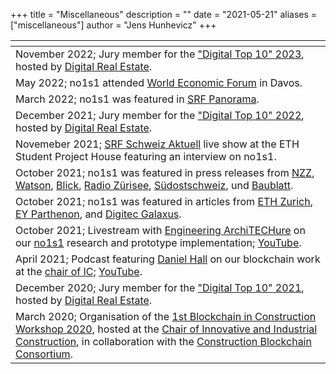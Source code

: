+++
title = "Miscellaneous"
description = ""
date = "2021-05-21"
aliases = ["miscellaneous"]
author = "Jens Hunhevicz"
+++

| <!-- -->  |
| ----------- |
| November 2022; Jury member for the <a target="_blank" rel="noopener noreferrer" href="https://www.digitalrealestate.ch/anmeldung-digital-top-10-2023/">"Digital Top 10" 2023</a>, hosted by <a target="_blank" rel="noopener noreferrer" href="https://www.digitalrealestate.ch/"> Digital Real Estate</a>. |
| May 2022; no1s1 attended <a target="_blank" rel="noopener noreferrer" href="https://ethz.ch/en/news-and-events/eth-news/news/2022/05/eth-at-wef-rethinking-living.html">World Economic Forum</a> in Davos. |
| March 2022; no1s1 was featured in <a target="_blank" rel="noopener noreferrer" href="https://www.srf.ch/play/radio/redirect/detail/8cacb877-d003-495f-8396-78a8d82f1c08"><i class="fab fa-youtube"></i> SRF Panorama</a>. |
| December 2021; Jury member for the <a target="_blank" rel="noopener noreferrer" href="https://www.digitalrealestate.ch/anmeldung-digital-top-10-2022/">"Digital Top 10" 2022</a>, hosted by <a target="_blank" rel="noopener noreferrer" href="https://www.digitalrealestate.ch/"> Digital Real Estate</a>. |
| Novemeber 2021; <a target="_blank" rel="noopener noreferrer" href="https://www.srf.ch/play/tv/redirect/detail/652dfc9b-217d-402f-9d1e-9d4ee0db6557"><i class="fab fa-youtube"></i> SRF Schweiz Aktuell</a> live show at the ETH Student Project House featuring an interview on no1s1. |
| October 2021; no1s1 was featured in press releases from <a target="_blank" rel="noopener noreferrer" href="https://www.nzz.ch/zuerich/student-project-house-eth-zuerich-eroeffnet-riesige-werkstatt-ld.1652013?reduced=true">NZZ</a>, <a target="_blank" rel="noopener noreferrer" href="https://www.watson.ch/wissen/technik/352728172-eth-praesentiert-haus-das-sich-selbst-besitzt-und-verwaltet">Watson</a>, <a target="_blank" rel="noopener noreferrer" href="https://www.blick.ch/wirtschaft/eth-zeigt-prototyp-no1s1-das-sich-selbst-besitzende-haus-ist-ein-traum-fuer-mieter-id16941802.html">Blick</a>, <a target="_blank" rel="noopener noreferrer" href="https://www.radio.ch/news/ein-haus-verwaltet-sich-selbst-9913/">Radio Zürisee</a>, <a target="_blank" rel="noopener noreferrer" href="https://www.suedostschweiz.ch/wirtschaft/eth-praesentiert-haus-das-sich-selbst-besitzt-und-verwaltet">Südostschweiz</a>, und <a target="_blank" rel="noopener noreferrer" href="https://www.baublatt.ch/baubranche/prototyp-der-eth-ein-haus-das-sich-selbst-besitzt-und-verwaltet-31857">Baublatt</a>.  |
| October 2021; no1s1 was featured in articles from <a target="_blank" rel="noopener noreferrer" href="https://ethz.ch/en/news-and-events/eth-news/news/2021/10/a-small-house-raises-big-questions.html">ETH Zurich</a>, <a target="_blank" rel="noopener noreferrer" href="https://www.ey.com/en_ch/strategy/what-happens-when-buildings-own-and-manage-themselves">EY Parthenon</a>, and <a target="_blank" rel="noopener noreferrer" href="https://www.digitec.ch/de/page/vom-warenkorb-ins-blockchain-haus-so-hat-digitec-no1s1-ausgestattet-21619">Digitec Galaxus</a>. |
| October 2021; Livestream with <a target="_blank" rel="noopener noreferrer" href="https://www.youtube.com/c/EngineeringArchiTECHure/">Engineering ArchiTECHure</a> on our <a target="_blank" rel="noopener noreferrer" href="https://no1s1.space/">no1s1</a> research and prototype implementation; <a target="_blank" rel="noopener noreferrer" href="https://www.youtube.com/watch?v=Yh_8DTkG1dQ"><i class="fab fa-youtube"></i> YouTube</a>. |
| April 2021; Podcast featuring <a target="_blank" rel="noopener noreferrer" href="https://www.linkedin.com/in/dhall12/"> Daniel Hall</i></a> on our blockchain work at the <a target="_blank" rel="noopener noreferrer" href="https://ic.ibi.ethz.ch/">chair of IC</a>; <a target="_blank" rel="noopener noreferrer" href="https://www.youtube.com/watch?v=1b0JwJXj2hI"><i class="fab fa-youtube"></i> YouTube</a>. |
| December 2020; Jury member for the <a target="_blank" rel="noopener noreferrer" href="https://www.digitalrealestate.ch/anmeldung-digital-top-10-2021/">"Digital Top 10" 2021</a>, hosted by <a target="_blank" rel="noopener noreferrer" href="https://www.digitalrealestate.ch/"> Digital Real Estate</a>. |
| March 2020; Organisation of the <a target="_blank" rel="noopener noreferrer" href="https://ic.ibi.ethz.ch/news/2020/02/workshop-on-blockchain-in-construction.html">1st Blockchain in Construction Workshop 2020</a>, hosted at the <a target="_blank" rel="noopener noreferrer" href="https://ic.ibi.ethz.ch/">Chair of Innovative and Industrial Construction</a>, in collaboration with the <a target="_blank" rel="noopener noreferrer" href="https://www.constructionblockchain.org/">Construction Blockchain Consortium</a>. |
